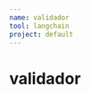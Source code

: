 ```yaml
---
name: validador
tool: langchain
project: default
---
```


# validador

<!-- Escreva abaixo o conteúdo do agente. -->

